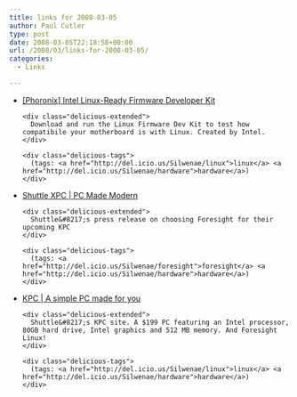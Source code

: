 ```yaml
---
title: links for 2008-03-05
author: Paul Cutler
type: post
date: 2008-03-05T22:18:58+00:00
url: /2008/03/links-for-2008-03-05/
categories:
  - Links

---
```

<ul class="delicious">
  <li>
    <div class="delicious-link">
      <a href="http://www.phoronix.com/scan.php?page=article&#038;item=intel_firmware_kit&#038;num=1">[Phoronix] Intel Linux-Ready Firmware Developer Kit</a>
    </div>
    
    <div class="delicious-extended">
      Download and run the Linux Firmware Dev Kit to test how compatibile your motherboard is with Linux. Created by Intel.
    </div>
    
    <div class="delicious-tags">
      (tags: <a href="http://del.icio.us/Silwenae/linux">linux</a> <a href="http://del.icio.us/Silwenae/hardware">hardware</a>)
    </div>
  </li>
  
  <li>
    <div class="delicious-link">
      <a href="http://us.shuttle.com/News.aspx">Shuttle XPC | PC Made Modern</a>
    </div>
    
    <div class="delicious-extended">
      Shuttle&#8217;s press release on choosing Foresight for their upcoming KPC
    </div>
    
    <div class="delicious-tags">
      (tags: <a href="http://del.icio.us/Silwenae/foresight">foresight</a> <a href="http://del.icio.us/Silwenae/hardware">hardware</a>)
    </div>
  </li>
  
  <li>
    <div class="delicious-link">
      <a href="http://us.shuttle.com/kpc/">KPC | A simple PC made for you</a>
    </div>
    
    <div class="delicious-extended">
      Shuttle&#8217;s KPC site. A $199 PC featuring an Intel processor, 80GB hard drive, Intel graphics and 512 MB memory. And Foresight Linux!
    </div>
    
    <div class="delicious-tags">
      (tags: <a href="http://del.icio.us/Silwenae/linux">linux</a> <a href="http://del.icio.us/Silwenae/hardware">hardware</a>)
    </div>
  </li>
</ul>